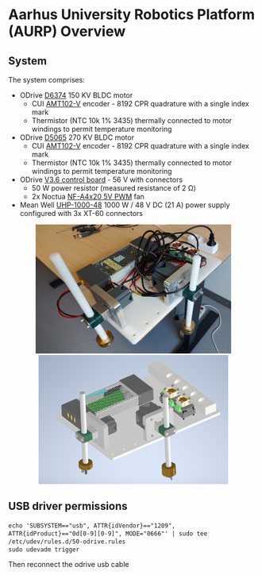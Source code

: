 # Aarhus University Robotics Platform (AURP) Overview

## System
The system comprises:
- ODrive [D6374](https://eu.odriverobotics.com/shop/odrive-custom-motor-d6374-150kv) 150 KV BLDC motor
  - CUI [AMT102-V](https://www.cuidevices.com/product/resource/amt10.pdf) encoder - 8192 CPR quadrature with a single index mark
  - Thermistor (NTC 10k 1% 3435) thermally connected to motor windings to permit temperature monitoring
- ODrive [D5065](https://eu.odriverobotics.com/shop/odrive-custom-motor-d5065) 270 KV BLDC motor
  - CUI [AMT102-V](https://www.cuidevices.com/product/resource/amt10.pdf) encoder - 8192 CPR quadrature with a single index mark
  - Thermistor (NTC 10k 1% 3435) thermally connected to motor windings to permit temperature monitoring
- ODrive [V3.6 control board](https://eu.odriverobotics.com/shop/odrive-v36) - 56 V with connectors
  - 50 W power resistor (measured resistance of 2 &Omega;)
  - 2x Noctua [NF-A4x20 5V PWM](https://noctua.at/en/products/fan/nf-a4x20-5v-pwm) fan
- Mean Well [UHP-1000-48](https://www.meanwell.com/webapp/product/search.aspx?prod=UHP-1000) 1000 W / 48 V DC (21 A) power supply configured with 3x XT-60 connectors

<p align="center">
  <img src="resources/202203_system.jpg" alt="The system as of March 2022" height="260"/>
  <img src="resources/202203_system_render.PNG" alt="A render of the system as of March 2022" height="260"/>
</p>

## USB driver permissions

```
echo 'SUBSYSTEM=="usb", ATTR{idVendor}=="1209", ATTR{idProduct}=="0d[0-9][0-9]", MODE="0666"' | sudo tee /etc/udev/rules.d/50-odrive.rules
sudo udevadm trigger
```

Then reconnect the odrive usb cable
